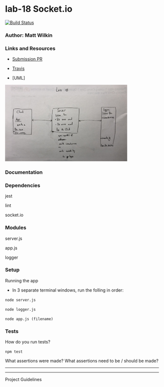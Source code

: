 # lab-18 Socket.io

[![Build Status](https://www.travis-ci.com/mwilkin-401-advanced-javascript/lab-18.svg?branch=dev)](https://www.travis-ci.com/mwilkin-401-advanced-javascript/lab-18)

### Author: Matt Wilkin

### Links and Resources
* [Submission PR](https://github.com/mwilkin-401-advanced-javascript/lab-18/pull/1)

* [Travis](https://www.travis-ci.com/mwilkin-401-advanced-javascript/lab-018)

* [UML]

<img src="./assets/lab18_process_flow.jpg" width =400px>

### Documentation

### Dependencies
jest

lint

socket.io

### Modules

server.js

app.js

logger



### Setup

Running the app

* In 3 separate terminal windows, run the folling in order:

`node server.js`

`node logger.js`

`node app.js (filename)`


### Tests

How do you run tests?

`npm test`

What assertions were made?
What assertions need to be / should be made?

_________________
_________________

Project Guidelines